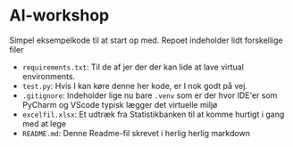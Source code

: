 # AI-workshop
Simpel eksempelkode til at start op med. Repoet indeholder lidt forskellige filer

* `requirements.txt`: Til de af jer der der kan lide at lave virtual environments.
* `test.py`: Hvis I kan køre denne her kode, er I nok godt på vej.
* `.gitignore`: Indeholder lige nu bare `.venv` som er der hvor IDE'er som PyCharm og VScode typisk lægger det virtuelle miljø
* `excelfil.xlsx`: Et udtræk fra Statistikbanken til at komme hurtigt i gang med at lege
* `README.md`: Denne Readme-fil skrevet i herlig herlig markdown
